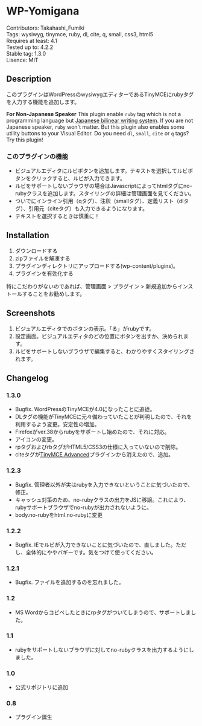 # WP-Yomigana

Contributors: Takahashi_Fumiki  
Tags: wysiwyg, tinymce, ruby, dl, cite, q, small, css3, html5  
Requires at least: 4.1  
Tested up to: 4.2.2  
Stable tag: 1.3.0  
Lisence: MIT

## Description

このプラグインはWordPressのwysiwygエディターであるTinyMCEにrubyタグを入力する機能を追加します。

**For Non-Japanese Speaker** This plugin enable `ruby` tag which is not a programming language but [Japanese bilinear writing system](http://dev.w3.org/csswg/css-ruby-1/). If you are not Japanese speaker, `ruby` won't matter. But this plugin also enables some utility buttons to your Visual Editor. Do you need `dl`, `small`, `cite` or `q` tags? Try this plugin!

### このプラグインの機能

- ビジュアルエディタにルビボタンを追加します。テキストを選択してルビボタンをクリックすると、ルビが入力できます。
- ルビをサポートしないブラウザの場合はJavascriptによってhtmlタグにno-rubyクラスを追加します。スタイリングの詳細は管理画面を見てください。
- ついでにインライン引用（qタグ）、注釈（smallタグ）、定義リスト（dlタグ）、引用元（citeタグ）も入力できるようになります。
- テキストを選択するときは慎重に！

## Installation

1. ダウンロードする
2. zipファイルを解凍する
3. プラグインディレクトリにアップロードする(wp-content/plugins)。
4. プラグインを有効化する

特にこだわりがないのであれば、管理画面 > プラグイン > 新規追加からインストールすることをお勧めします。

##  Screenshots 

1. ビジュアルエディタでのボタンの表示。「る」がrubyです。
2. 設定画面。ビジュアルエディタのどの位置にボタンを出すか、決められます。
3. ルビをサポートしないブラウザで編集すると、わかりやすくスタイリングされます。

## Changelog

### 1.3.0

- Bugfix. WordPressのTinyMCEが4.0になったことに追従。
- DLタグの機能がTinyMCEに元々備わっていたことが判明したので、それを利用するよう変更。安定性の増加。
- Firefoxがver.38からrubyをサポートし始めたので、それに対応。
- アイコンの変更。
- rpタグおよびrbタグがHTML5/CSS3の仕様に入っていないので削除。
- citeタグが[TinyMCE Advanced]()プラグインから消えたので、追加。

### 1.2.3

- Bugfix. 管理者以外が実はrubyを入力できないということに気づいたので、修正。
- キャッシュ対策のため、no-rubyクラスの出力をJSに移譲。これにより、rubyサポートブラウザでno-rubyが出力されないように。
- body.no-rubyをhtml.no-rubyに変更

### 1.2.2

- Bugfix. IEでルビが入力できないことに気づいたので、直しました。ただし、全体的にややバギーです。気をつけて使ってください。

### 1.2.1

- Bugfix. ファイルを追加するのを忘れました。

### 1.2

- MS Wordからコピペしたときにrpタグがついてしまうので、サポートしました。

### 1.1

- rubyをサポートしないブラウザに対してno-rubyクラスを出力するようにしました。

### 1.0

- 公式リポジトリに追加

### 0.8

- プラグイン誕生